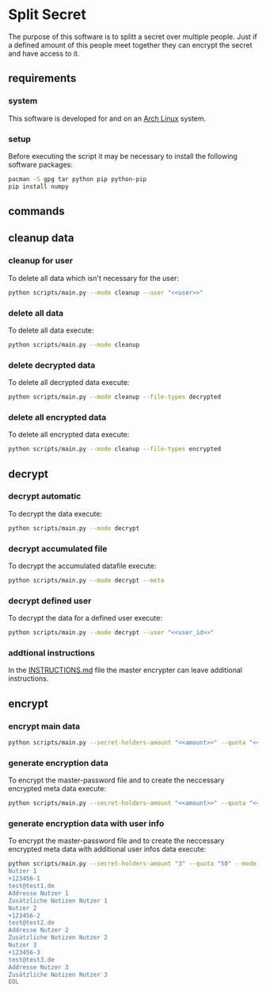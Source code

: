 # Split Secret
The purpose of this software is to splitt a secret over multiple people. Just if a defined amount of this people meet together they can encrypt the secret and have access to it. 

## requirements 

### system
This software is developed for and on an [Arch Linux](https://archlinux.org/) system.

### setup

Before executing the script it may be necessary to install the following software packages:

```bash
pacman -S gpg tar python pip python-pip
pip install numpy
```
## commands

## cleanup data

### cleanup for user

To delete all data which isn't necessary for the user:

```bash 
python scripts/main.py --mode cleanup --user "<<user>>"
```

### delete all data

To delete all data execute:

```bash 
python scripts/main.py --mode cleanup
```

### delete decrypted data
To delete all decrypted data execute:

```bash 
python scripts/main.py --mode cleanup --file-types decrypted
```

### delete all encrypted data
To delete all encrypted data execute:

```bash 
python scripts/main.py --mode cleanup --file-types encrypted
```

## decrypt 

### decrypt automatic
To decrypt the data execute:

```bash 
python scripts/main.py --mode decrypt
```

### decrypt accumulated file
To decrypt the accumulated datafile execute:

```bash 
python scripts/main.py --mode decrypt --meta
```


### decrypt defined user
To decrypt the data for a defined user execute:

```bash 
python scripts/main.py --mode decrypt --user "<<user_id>>"
```

### addtional instructions
In the [INSTRUCTIONS.md](./INSTRUCTIONS.md) file the master encrypter can leave additional instructions.

## encrypt

### encrypt main data
```bash 
python scripts/main.py --secret-holders-amount "<<amount>>" --quota "<<quota>>" --mode encrypt --master-password "<<master_password>>" --input-directory "<<input_directory>>"
```

### generate encryption data
To encrypt the master-password file and to create the neccessary encrypted meta data execute: 

```bash 
python scripts/main.py --secret-holders-amount "<<amount>>" --quota "<<quota>>" --mode encrypt --add-user-information --master-password "<<master_password>>" --meta
```

### generate encryption data with user info
To encrypt the master-password file and to create the neccessary encrypted meta data with additional user infos data execute: 

```bash 
python scripts/main.py --secret-holders-amount "3" --quota "50" --mode encrypt --add-user-information --master-password "<<master_password>>" --meta --add-user-information << EOL 
Nutzer 1
+123456-1
test@test1.de
Addresse Nutzer 1
Zusätzliche Notizen Nutzer 1
Nutzer 2
+123456-2
test@test2.de
Addresse Nutzer 2
Zusätzliche Notizen Nutzer 2
Nutzer 3
+123456-3
test@test3.de
Addresse Nutzer 3
Zusätzliche Notizen Nutzer 3
EOL
```

